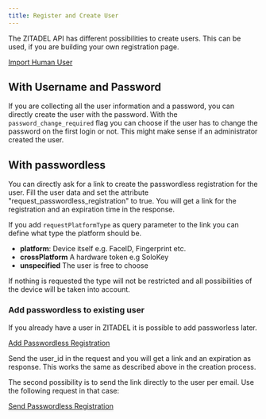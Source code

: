 ```yaml
---
title: Register and Create User
---
```


The ZITADEL API has different possibilities to create users.
This can be used, if you are building your own registration page.

[Import Human User](../../../apis/proto/management#importhumanuser)

## With Username and Password

If you are collecting all the user information and a password, you can directly create the user with the password.
With the `password_change_required` flag you can choose if the user has to change the password on the first login or not.
This might make sense if an administrator created the user.

## With passwordless

You can directly ask for a link to create the passwordless registration for the user. 
Fill the user data and set the attribute "request_passwordless_registration" to true.
You will get a link for the registration and an expiration time in the response.

If you add `requestPlatformType` as query parameter to the link you can define what type the platform should be.
- **platform**: Device itself e.g. FaceID, Fingerprint etc.
- **crossPlatform** A hardware token e.g SoloKey
- **unspecified** The user is free to choose

If nothing is requested the type will not be restricted and all possibilities of the device will be taken into account.

### Add passwordless to existing user

If you already have a user in ZITADEL it is possible to add passworless later.

[Add Passwordless Registration ](../../../apis/proto/management#addpasswordlessregistration)

Send the user_id in the request and you will get a link and an expiration as response.
This works the same as described above in the creation process.

The second possibility is to send the link directly to the user per email.
Use the following request in that case:

[Send Passwordless Registration ](../../../apis/proto/management#sendpasswordlessregistration)


